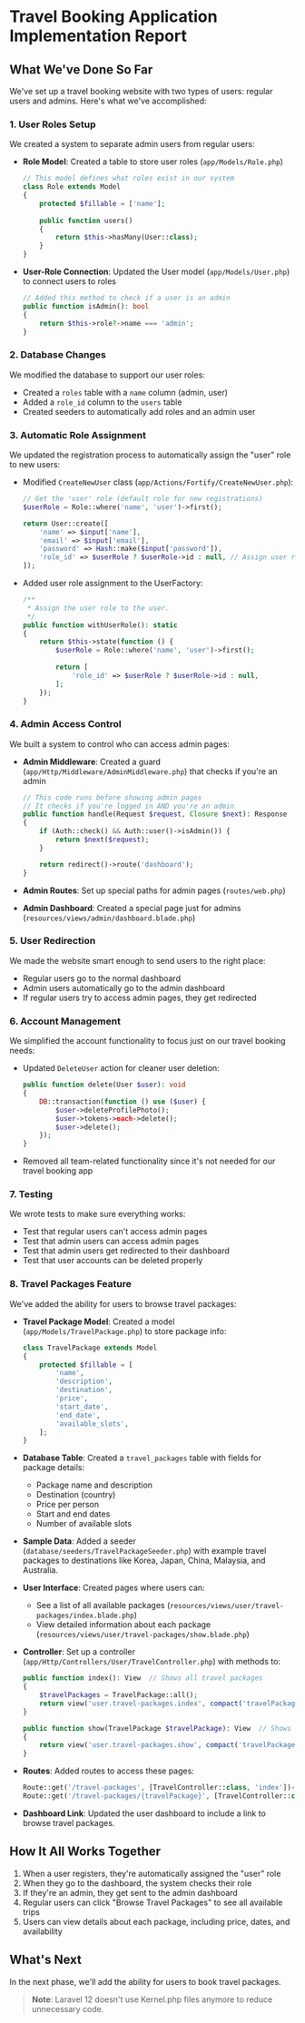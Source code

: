 # Travel Booking Application Implementation Report

## What We've Done So Far

We've set up a travel booking website with two types of users: regular users and admins. Here's what we've accomplished:

### 1. User Roles Setup

We created a system to separate admin users from regular users:

- **Role Model**: Created a table to store user roles (`app/Models/Role.php`)
  ```php
  // This model defines what roles exist in our system
  class Role extends Model
  {
      protected $fillable = ['name'];
      
      public function users()
      {
          return $this->hasMany(User::class);
      }
  }
  ```

- **User-Role Connection**: Updated the User model (`app/Models/User.php`) to connect users to roles
  ```php
  // Added this method to check if a user is an admin
  public function isAdmin(): bool
  {
      return $this->role?->name === 'admin';
  }
  ```

### 2. Database Changes

We modified the database to support our user roles:

- Created a `roles` table with a `name` column (admin, user)
- Added a `role_id` column to the `users` table
- Created seeders to automatically add roles and an admin user

### 3. Automatic Role Assignment

We updated the registration process to automatically assign the "user" role to new users:

- Modified `CreateNewUser` class (`app/Actions/Fortify/CreateNewUser.php`):
  ```php
  // Get the 'user' role (default role for new registrations)
  $userRole = Role::where('name', 'user')->first();

  return User::create([
      'name' => $input['name'],
      'email' => $input['email'],
      'password' => Hash::make($input['password']),
      'role_id' => $userRole ? $userRole->id : null, // Assign user role
  ]);
  ```

- Added user role assignment to the UserFactory:
  ```php
  /**
   * Assign the user role to the user.
   */
  public function withUserRole(): static
  {
      return $this->state(function () {
          $userRole = Role::where('name', 'user')->first();
          
          return [
              'role_id' => $userRole ? $userRole->id : null,
          ];
      });
  }
  ```

### 4. Admin Access Control

We built a system to control who can access admin pages:

- **Admin Middleware**: Created a guard (`app/Http/Middleware/AdminMiddleware.php`) that checks if you're an admin
  ```php
  // This code runs before showing admin pages
  // It checks if you're logged in AND you're an admin
  public function handle(Request $request, Closure $next): Response
  {
      if (Auth::check() && Auth::user()->isAdmin()) {
          return $next($request);
      }

      return redirect()->route('dashboard');
  }
  ```

- **Admin Routes**: Set up special paths for admin pages (`routes/web.php`)
- **Admin Dashboard**: Created a special page just for admins (`resources/views/admin/dashboard.blade.php`)

### 5. User Redirection

We made the website smart enough to send users to the right place:

- Regular users go to the normal dashboard
- Admin users automatically go to the admin dashboard
- If regular users try to access admin pages, they get redirected

### 6. Account Management

We simplified the account functionality to focus just on our travel booking needs:

- Updated `DeleteUser` action for cleaner user deletion:
  ```php
  public function delete(User $user): void
  {
      DB::transaction(function () use ($user) {
          $user->deleteProfilePhoto();
          $user->tokens->each->delete();
          $user->delete();
      });
  }
  ```

- Removed all team-related functionality since it's not needed for our travel booking app

### 7. Testing

We wrote tests to make sure everything works:

- Test that regular users can't access admin pages
- Test that admin users can access admin pages
- Test that admin users get redirected to their dashboard
- Test that user accounts can be deleted properly

### 8. Travel Packages Feature

We've added the ability for users to browse travel packages:

- **Travel Package Model**: Created a model (`app/Models/TravelPackage.php`) to store package info:
  ```php
  class TravelPackage extends Model
  {
      protected $fillable = [
          'name',
          'description',
          'destination',
          'price',
          'start_date',
          'end_date',
          'available_slots',
      ];
  }
  ```

- **Database Table**: Created a `travel_packages` table with fields for package details:
  - Package name and description
  - Destination (country)
  - Price per person
  - Start and end dates
  - Number of available slots

- **Sample Data**: Added a seeder (`database/seeders/TravelPackageSeeder.php`) with example travel packages to destinations like Korea, Japan, China, Malaysia, and Australia.

- **User Interface**: Created pages where users can:
  - See a list of all available packages (`resources/views/user/travel-packages/index.blade.php`)
  - View detailed information about each package (`resources/views/user/travel-packages/show.blade.php`)

- **Controller**: Set up a controller (`app/Http/Controllers/User/TravelController.php`) with methods to:
  ```php
  public function index(): View  // Shows all travel packages
  {
      $travelPackages = TravelPackage::all();
      return view('user.travel-packages.index', compact('travelPackages'));
  }

  public function show(TravelPackage $travelPackage): View  // Shows details of one package
  {
      return view('user.travel-packages.show', compact('travelPackage'));
  }
  ```

- **Routes**: Added routes to access these pages:
  ```php
  Route::get('/travel-packages', [TravelController::class, 'index'])->name('travel-packages.index');
  Route::get('/travel-packages/{travelPackage}', [TravelController::class, 'show'])->name('travel-packages.show');
  ```

- **Dashboard Link**: Updated the user dashboard to include a link to browse travel packages.

## How It All Works Together

1. When a user registers, they're automatically assigned the "user" role
2. When they go to the dashboard, the system checks their role
3. If they're an admin, they get sent to the admin dashboard
4. Regular users can click "Browse Travel Packages" to see all available trips
5. Users can view details about each package, including price, dates, and availability

## What's Next

In the next phase, we'll add the ability for users to book travel packages.

> **Note**: Laravel 12 doesn't use Kernel.php files anymore to reduce unnecessary code.

